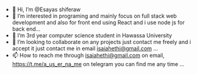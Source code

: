 - 👋 Hi, I’m @Esayas shiferaw
- 👀 I’m interested in programing and mainly focus on full stack web development and also for front end using React and i use node js for back end...
- 🌱 I’m 3rd year computer science student in Hawassa University
- 💞️ I’m looking to collaborate on any projects just contact me freely and i accept it just contact me in email isaiahethi@gmail.com ...
- 📫 How to reach me through isaiahethi@gmail.com on email, https://t.me/a_us_er_na_me on telegram you can find me any time ...

<!---
isaiahPro/isaiahPro is a ✨ special ✨ repository because its `README.md` (this file) appears on your GitHub profile.
You can click the Preview link to take a look at your changes.
--->
